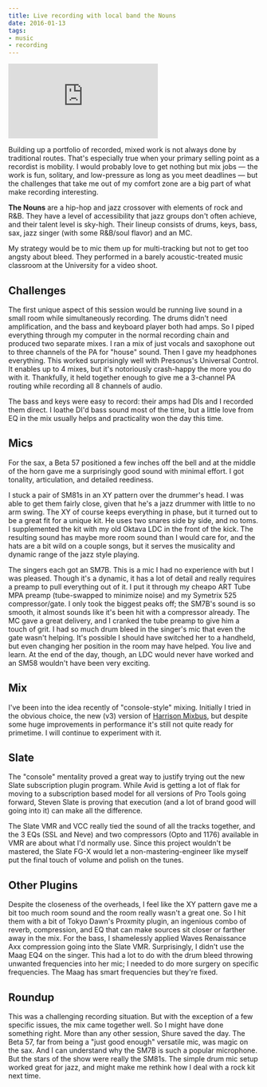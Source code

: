 ```yaml
---
title: Live recording with local band the Nouns
date: 2016-01-13
tags:
- music
- recording
---
```



<div class='embed-container'><iframe src='https://www.youtube.com/embed/SDtKS3-N134' frameborder='0' allowfullscreen></iframe></div>

Building up a portfolio of recorded, mixed work is not always done by traditional routes. That's especially true when your primary selling point as a recordist is mobility. I would probably love to get nothing but mix jobs — the work is fun, solitary, and low-pressure as long as you meet deadlines — but the challenges that take me out of my comfort zone are a big part of what make recording interesting.

**The Nouns** are a hip-hop and jazz crossover with elements of rock and R&B. They have a level of accessibility that jazz groups don't often achieve, and their talent level is sky-high. Their lineup consists of drums, keys, bass, sax, jazz singer (with some R&B/soul flavor) and an MC.

My strategy would be to mic them up for multi-tracking but not to get too angsty about bleed. They performed in a barely acoustic-treated music classroom at the University for a video shoot.

## Challenges

The first unique aspect of this session would be running live sound in a small room while simultaneously recording. The drums didn't need amplification, and the bass and keyboard player both had amps. So I piped everything through my computer in the normal recording chain and produced two separate mixes. I ran a mix of just vocals and saxophone out to three channels of the PA for "house" sound. Then I gave my headphones everything. This worked surprisingly well with Presonus's Universal Control. It enables up to 4 mixes, but it's notoriously crash-happy the more you do with it. Thankfully, it held together enough to give me a 3-channel PA routing while recording all 8 channels of audio.

The bass and keys were easy to record: their amps had DIs and I recorded them direct. I loathe DI'd bass sound most of the time, but a little love from EQ in the mix usually helps and practicality won the day this time.

## Mics

For the sax, a Beta 57 positioned a few inches off the bell and at the middle of the horn gave me a surprisingly good sound with minimal effort. I got tonality, articulation, and detailed reediness.

I stuck a pair of SM81s in an XY pattern over the drummer's head. I was able to get them fairly close, given that he's a jazz drummer with little to no arm swing. The XY of course keeps everything in phase, but it turned out to be a great fit for a unique kit. He uses two snares side by side, and no toms. I supplemented the kit with my old Oktava LDC in the front of the kick. The resulting sound has maybe more room sound than I would care for, and the hats are a bit wild on a couple songs, but it serves the musicality and dynamic range of the jazz style playing.

The singers each got an SM7B. This is a mic I had no experience with but I was pleased. Though it's a dynamic, it has a lot of detail and really requires a preamp to pull everything out of it. I put it through my cheapo ART Tube MPA preamp (tube-swapped to minimize noise) and my Symetrix 525 compressor/gate. I only took the biggest peaks off; the SM7B's sound is so smooth, it almost sounds like it's been hit with a compressor already. The MC gave a great delivery, and I cranked the tube preamp to give him a touch of grit. I had so much drum bleed in the singer's mic that even the gate wasn't helping. It's possible I should have switched her to a handheld, but even changing her position in the room may have helped. You live and learn. At the end of the day, though, an LDC would never have worked and an SM58 wouldn't have been very exciting.

## Mix

I've been into the idea recently of "console-style" mixing. Initially I tried in the obvious choice, the new (v3) version of [Harrison Mixbus](http://harrisonconsoles.com/site/mixbus.html), but despite some huge improvements in performance it's still not quite ready for primetime. I will continue to experiment with it.

## Slate

The "console" mentality proved a great way to justify trying out the new Slate subscription plugin program. While Avid is getting a lot of flak for moving to a subscription based model for all versions of Pro Tools going forward, Steven Slate is proving that execution (and a lot of brand good will going into it) can make all the difference.

The Slate VMR and VCC really tied the sound of all the tracks together, and the 3 EQs (SSL and Neve) and two compressors (Opto and 1176) available in VMR are about what I'd normally use. Since this project wouldn't be mastered, the Slate FG-X would let a non-mastering-engineer like myself put the final touch of volume and polish on the tunes.

## Other Plugins

Despite the closeness of the overheads, I feel like the XY pattern gave me a bit too much room sound and the room really wasn't a great one. So I hit them with a bit of Tokyo Dawn's Proxmity plugin, an ingenious combo of reverb, compression, and EQ that can make sources sit closer or farther away in the mix. For the bass, I shamelessly applied Waves Renaissance Axx compression going into the Slate VMR. Surprisingly, I didn't use the Maag EQ4 on the singer. This had a lot to do with the drum bleed throwing unwanted frequencies into her mic; I needed to do more surgery on specific frequencies. The Maag has smart frequencies but they're fixed.

## Roundup

This was a challenging recording situation. But with the exception of a few specific issues, the mix came together well. So I might have done something right. More than any other session, Shure saved the day. The Beta 57, far from being a "just good enough" versatile mic, was magic on the sax. And I can understand why the SM7B is such a popular microphone. But the stars of the show were really the SM81s. The simple drum mic setup worked great for jazz, and might make me rethink how I deal with a rock kit next time.
